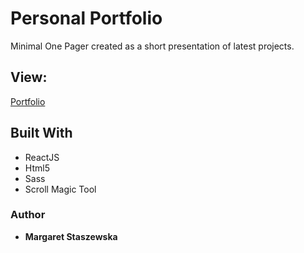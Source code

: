 # Personal Portfolio
Minimal One Pager created as a short presentation of latest projects.

## View:
[Portfolio](https://megfan.github.io)

## Built With

* ReactJS
* Html5
* Sass
* Scroll Magic Tool


### Author

* **Margaret Staszewska**